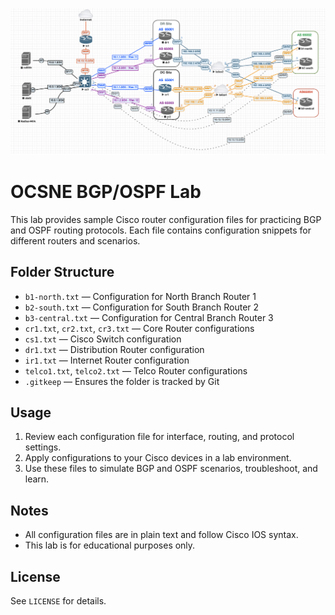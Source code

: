 ![Logo](./images/lab-design.png)

# OCSNE BGP/OSPF Lab

This lab provides sample Cisco router configuration files for practicing BGP and OSPF routing protocols. Each file contains configuration snippets for different routers and scenarios.

## Folder Structure

- `b1-north.txt`  — Configuration for North Branch Router 1
- `b2-south.txt`  — Configuration for South Branch Router 2
- `b3-central.txt` — Configuration for Central Branch Router 3
- `cr1.txt`, `cr2.txt`, `cr3.txt` — Core Router configurations
- `cs1.txt` — Cisco Switch configuration
- `dr1.txt` — Distribution Router configuration
- `ir1.txt` — Internet Router configuration
- `telco1.txt`, `telco2.txt` — Telco Router configurations
- `.gitkeep` — Ensures the folder is tracked by Git

## Usage

1. Review each configuration file for interface, routing, and protocol settings.
2. Apply configurations to your Cisco devices in a lab environment.
3. Use these files to simulate BGP and OSPF scenarios, troubleshoot, and learn.

## Notes

- All configuration files are in plain text and follow Cisco IOS syntax.
- This lab is for educational purposes only.

## License

See `LICENSE` for details.
